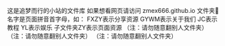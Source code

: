 这是追梦而行的小站的文件库
如果想看网页请访问 zmex666.github.io
文件夹📁名字是页面拼音首字母，如：
FXZY表示分享资源
GYWM表示关于我们
JC表示教程
YL表示娱乐
子文件夹ZY表示页面资源
（注：请勿随意翻别人文件夹）
（注：请勿随意翻别人文件夹）
（注：请勿随意翻别人文件夹）
